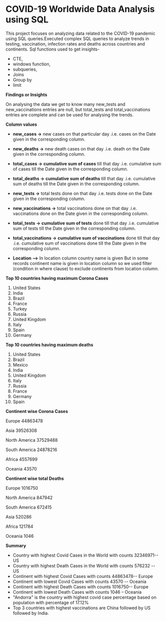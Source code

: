 # COVID-19 Worldwide Data Analysis using SQL

This project focuses on analyzing data related to the COVID-19 pandemic using SQL queries.Executed complex SQL queries to analyze trends in testing, vaccination,  infection rates and deaths across countries and continents.
Sql functions used to get insights-
-	CTE,
-	windows function,
-	subqueries,
-	Joins
-	Group by
-	limit


**Findings or Insights**

On analysing the data we get to know many new_tests and new_vaccinations entries are null, but total_tests and total_vaccinations entries are complete and can be used for analysing the trends.

**Column values**

- **new_cases ->**  new cases on that particular day
 .i.e. cases on the Date given in the corresponding column.

- **new_deaths ->** new death cases on that day
 .i.e. death on the Date given in the corresponding column.

- **total_cases ->** **cumulative sum of cases** till that day 
.i.e. cumulative sum of cases till the Date given in the corresponding column.

- **total_deaths ->** **cumulative sum of deaths** till that day 
.i.e. cumulative sum of deaths till the Date given in the corresponding column.

- **new_tests ->**  total tests  done on that day
 .i.e. tests done on the Date given in the corresponding column.

- **new_vaccinations ->** total vaccinations done on that day
 .i.e. vaccinations done on the Date given in the corresponding column.

- **total_tests ->** **cumulative sum of tests** done till that day 
.i.e. cumulative sum of tests till the Date given in the corresponding column.

- **total_vaccinations ->** **cumulative sum of vaccinations** done till that day 
.i.e. cumulative sum of vaccinations done till the Date given in the corresponding column.

- **Location –>** In location column country name is given 
But in some records continent name is given in location column so we used filter (condition in where clause) to exclude continents from location column.



**Top 10 countries having maximum Corona Cases**
1.	United States
2.	India
3.	Brazil
4.	France
5.	Turkey
6.	Russia
7.	United Kingdom
8.	Italy
9.	Spain
10.	Germany



**Top 10 countries having maximum deaths** 
1.	United States
2.	Brazil
3.	Mexico
4.	India
5.	United Kingdom
6.	Italy
7.	Russia
8.	France
9.	Germany
10.	Spain


**Continent wise Corona Cases**

Europe                   44863478

Asia	                    39526308

North America	           37529488

South America	           24878216

Africa	                  4557699

Oceania	                 43570




**Continent wise total Deaths**

Europe	              1016750

North America        847942

South America	       672415

Asia	                520286

Africa	              121784

Oceania	             1046



**Summary**
-	Country with highest Covid Cases in the World with counts 32346971-- US 
-	Country with highest  Death Cases in the World with counts 576232 -- US 
-	Continent with highest Covid Cases with counts 44863478-- Europe
-	Continent with lowest Covid Cases with counts 43570 -- Oceania 
-	Continent with highest Death Cases with counts 1016750-- Europe
-	Continent with lowest Death Cases with counts 1046 – Oceania
-	"Andorra" is the country with highest covid case percentage based on population
with percentage of 17.12%
-	Top 3 countries with highest vaccinations are China followed by US followed by India.

